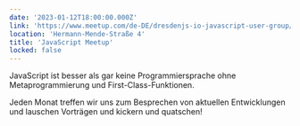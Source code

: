 ```yaml
---
date: '2023-01-12T18:00:00.000Z'
link: 'https://www.meetup.com/de-DE/dresdenjs-io-javascript-user-group/events/wwdfrqyfccbqb/'
location: 'Hermann-Mende-Straße 4'
title: 'JavaScript Meetup'
locked: false
---
```

JavaScript ist besser als gar keine Programmiersprache ohne Metaprogrammierung und First-Class-Funktionen.

Jeden Monat treffen wir uns zum Besprechen von aktuellen Entwicklungen und lauschen Vorträgen und kickern und quatschen!
